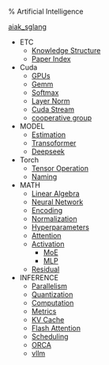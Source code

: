 % Artificial Intelligence

[aiak_sglang](./aiak_sglang.md)
- ETC
    - [Knowledge Structure](./knowledge_structure.md)
    - [Paper Index](./Paper_Index.md)
- Cuda
    - [GPUs](./GPUs.md)
    - [Gemm](./gemm.md)
    - [Softmax](./softmax.md)
    - [Layer Norm](./layernorm.md)
    - [Cuda Stream](./cuda_stream.md)
    - [cooperative group](./cooperative_group.md)
- MODEL
    - [Estimation](./Estimation.md)
    - [Transoformer](./Transoformer.md)
    - [Deepseek](./Deepseek.md)
- Torch
    - [Tensor Operation](./tensor_operation.md)
    - [Naming](./Naming.md)
- MATH
    - [Linear Algebra](./Linear_Algebra.md)
    - [Neural Network](./neural_network.md)
    - [Encoding](./Encoding.md)
    - [Normalization](./Normalization.md)
    - [Hyperparameters](./Hyperparameters.md)
    - [Attention](./Attention.md)
    - [Activation](./Activation.md)
        - [MoE](./MoE.md)
        - [MLP](./MLP.md)
    - [Residual](./Residual.md)
- INFERENCE
    - [Parallelism](./Parallelism.md)
    - [Quantization](./Quantization.md)
    - [Computation](./Computation.md)
    - [Metrics](./Metrics.md)
    - [KV Cache](./KV_Cache.md)
    - [Flash Attention](./Flash_Attention.md)
    - [Scheduling](./Scheduling.md)
    - [ORCA](./ORCA.md)
    - [vllm](./vllm.md)
